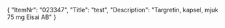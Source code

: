 {
  "ItemNr": "023347",
  "Title": "test",
  "Description": "Targretin, kapsel, mjuk 75 mg Eisai AB"
}
